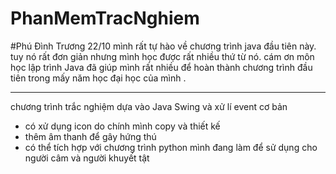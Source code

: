 # PhanMemTracNghiem
#Phú Đình Trương 22/10
mình rất tự hào về chương trình java đầu tiên này. 
tuy nó rất đơn giản nhưng mình học được rất nhiều thứ từ nó. 
cám ơn môn học lập trình Java đã giúp mình rất nhiều để hoàn thành chương trình đầu tiên trong mấy năm học đại học của mình .
*********************

chương trình trắc nghiệm dựa vào Java Swing và xử lí event cơ bản
* có xử dụng icon do chính mình copy và thiết kế
* thêm âm thanh để gây hứng thú
* có thể tích hợp với chương trình python mình đang làm để sử dụng cho người câm và người khuyết tật
